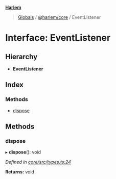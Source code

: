 **[Harlem](../README.md)**

> [Globals](../README.md) / [@harlem/core](../modules/_harlem_core.md) / EventListener

# Interface: EventListener

## Hierarchy

* **EventListener**

## Index

### Methods

* [dispose](_harlem_core.eventlistener.md#dispose)

## Methods

### dispose

▸ **dispose**(): void

*Defined in [core/src/types.ts:24](https://github.com/andrewcourtice/harlem/blob/24564e7/core/src/types.ts#L24)*

**Returns:** void
